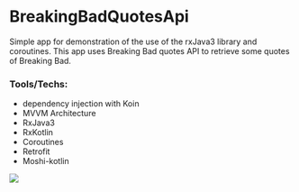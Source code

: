 # BreakingBadQuotesApi
 Simple app for demonstration of the use of the rxJava3 library and coroutines.
 This app uses Breaking Bad quotes API to retrieve some quotes of Breaking Bad.


### Tools/Techs: 

- dependency injection with Koin
- MVVM Architecture
- RxJava3
- RxKotlin
- Coroutines
- Retrofit
- Moshi-kotlin

<p align="left">
  <img src="https://user-images.githubusercontent.com/62944970/235991583-cde45618-5920-47de-9a4a-b46a21ca0bfe.png" />
</p>


